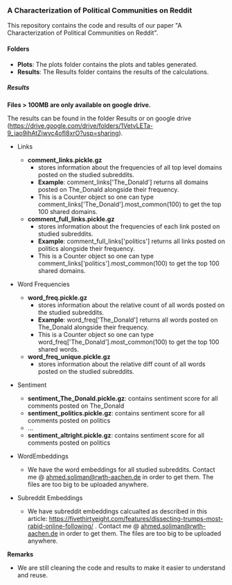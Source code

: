 ### A Characterization of Political Communities on Reddit
This repository contains the code and results of our paper "A Characterization of Political Communities on Reddit".

#### Folders
- **Plots**: The plots folder contains the plots and tables generated.
- **Results**: The Results folder contains the results of the calculations.

##### Results
**Files > 100MB are only available on google drive.**

The results can be found in the folder Results or on google drive (https://drive.google.com/drive/folders/1VetvLETa-9_jao9ihAtZjwvc4ofI8xrO?usp=sharing). 

- Links
  * **comment_links.pickle.gz** 
    + stores information about the frequencies of all top level domains posted on the studied subreddits.  
    + **Example**: comment_links['The_Donald'] returns all domains posted on The_Donald alongside their frequency. 
    + This is a Counter object so one can type comment_links['The_Donald'].most_common(100) to get the top 100 shared domains. 
  * **comment_full_links.pickle.gz** 
    + stores information about the frequencies of each link posted on studied subreddits.  
    + **Example**: comment_full_links['politics'] returns all links posted on politics alongside their frequency. 
    + This is a Counter object so one can type comment_links['politics'].most_common(100) to get the top 100 shared domains. 
  
- Word Frequencies
  * **word_freq.pickle.gz** 
     + stores information about the relative count of all words posted on the studied subreddits.  
     + **Example**: word_freq['The_Donald'] returns all words posted on The_Donald alongside their frequency. 
     + This is a Counter object so one can type word_freq['The_Donald'].most_common(100) to get the top 100 shared words. 
   * **word_freq_unique.pickle.gz** 
     + stores information about the relative diff count of all words posted on the studied subreddits.
     
- Sentiment 
  * **sentiment_The_Donald.pickle.gz**: contains sentiment score for all comments posted on The_Donald
  * **sentiment_politics.pickle.gz**: contains sentiment score for all comments posted on politics
  * ...
  * **sentiment_altright.pickle.gz**: contains sentiment score for all comments posted on politics

 
- WordEmbeddings
  * We have the word embeddings for all studied subreddits. Contact me @ ahmed.soliman@rwth-aachen.de in order to get them. The files are too big to be uploaded anywhere.
 
- Subreddit Embeddings
  * We have subreddit embeddings calcualted as described in this article: https://fivethirtyeight.com/features/dissecting-trumps-most-rabid-online-following/ . Contact me @ ahmed.soliman@rwth-aachen.de in order to get them. The files are too big to be uploaded anywhere.

**Remarks** 
- We are still cleaning the code and results to make it easier to understand and reuse. 

